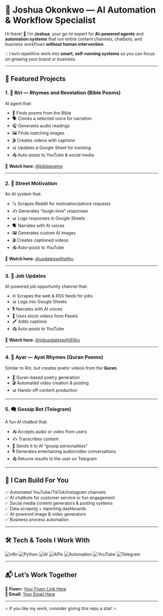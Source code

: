 # 🚀 Joshua Okonkwo — AI Automation & Workflow Specialist  

Hi there! 👋 I’m **Joshua**, your go-to expert for **AI-powered agents** and **automation systems** that run entire content channels, chatbots, and business workflows **without human intervention**.  

💡 I turn repetitive work into **smart, self-running systems** so you can focus on growing your brand or business.  

---

## 📂 Featured Projects  

### **1. 📜 Riri — Rhymes and Revelation (Bible Poems)**  
AI agent that:  
- 📖 Finds poems from the Bible  
- 🗣 Clones a selected voice for narration  
- 🎧 Generates audio readings  
- 🖼 Finds matching images  
- 🎬 Creates videos with captions  
- 📊 Updates a Google Sheet for tracking  
- 📤 Auto-posts to YouTube & social media  

🔗 **Watch here:** [@biblepoems](https://youtube.com/@biblepoems)  

---

### **2. 💪 Street Motivation**  
An AI system that:  
- 🔍 Scrapes Reddit for motivation/advice requests  
- ✍ Generates “tough-love” responses  
- 📊 Logs responses in Google Sheets  
- 🗣 Narrates with AI voices  
- 🖼 Generates custom AI images  
- 🎬 Creates captioned videos  
- 📤 Auto-posts to YouTube  

🔗 **Watch here:** [@updateswithelihu](https://youtube.com/@updateswithelihu)  

---

### **3. 💼 Job Updates**  
AI-powered job opportunity channel that:  
- 🌐 Scrapes the web & RSS feeds for jobs  
- 📊 Logs into Google Sheets  
- 🎙 Narrates with AI voices  
- 🎥 Uses stock videos from Pexels  
- 🖋 Adds captions  
- 📤 Auto-posts to YouTube  

🔗 **Watch here:** [@jobupdateswithElihu](https://youtube.com/@updateswithElihu)  

---

### **4. 📜 Ayar — Ayat Rhymes (Quran Poems)**  
Similar to Riri, but creates poetic videos from the **Quran**.  
- 🕌 Quran-based poetry generation  
- 🎬 Automated video creation & posting  
- 📊 Hands-off content production  

---

### **5. 🗨 Gossip Bot (Telegram)**  
A fun AI chatbot that:  
- 📥 Accepts audio or video from users  
- ✍ Transcribes content  
- 🤖 Sends it to AI “gossip personalities”  
- 🎙 Generates entertaining audio/video conversations  
- 📤 Returns results to the user on Telegram  

---

## 🌟 I Can Build For You  
✅ Automated YouTube/TikTok/Instagram channels  
✅ AI chatbots for customer service or fun engagement  
✅ Social media content generators & posting systems  
✅ Data scraping + reporting dashboards  
✅ AI-powered image & video generators  
✅ Business process automation  

---

## 🛠 Tech & Tools I Work With
![n8n](https://img.shields.io/badge/-n8n-orange?style=flat-square&logo=n8n)
![Python](https://img.shields.io/badge/-Python-3776AB?style=flat-square&logo=python&logoColor=white)
![AI](https://img.shields.io/badge/-AI%20Agents-blueviolet?style=flat-square)
![APIs](https://img.shields.io/badge/-API%20Integration-00BFFF?style=flat-square)
![Automation](https://img.shields.io/badge/-Automation-success?style=flat-square)
![YouTube](https://img.shields.io/badge/-YouTube-FF0000?style=flat-square&logo=youtube)
![Telegram](https://img.shields.io/badge/-Telegram-2CA5E0?style=flat-square&logo=telegram)

---

## 📬 Let’s Work Together  
💼 **Fiverr:** [Your Fiverr Link Here](https://fiver.com/hunrealmoves)  
📧 **Email:** [Your Email Here](hunrealmoves@gmail.com)

---
⭐ If you like my work, consider giving this repo a star! ⭐

